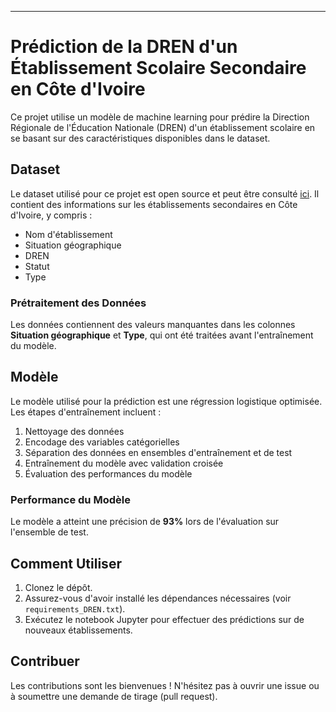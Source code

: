 ---

# Prédiction de la DREN d'un Établissement Scolaire Secondaire en Côte d'Ivoire

Ce projet utilise un modèle de machine learning pour prédire la Direction Régionale de l'Éducation Nationale (DREN) d'un établissement scolaire en se basant sur des caractéristiques disponibles dans le dataset.

## Dataset

Le dataset utilisé pour ce projet est open source et peut être consulté [ici](https://data.gouv.ci/datasets/liste-detablissements-scolaires-dabidjan-etab-ci). Il contient des informations sur les établissements secondaires en Côte d'Ivoire, y compris :

- Nom d'établissement
- Situation géographique
- DREN
- Statut
- Type

### Prétraitement des Données

Les données contiennent des valeurs manquantes dans les colonnes **Situation géographique** et **Type**, qui ont été traitées avant l'entraînement du modèle.

## Modèle

Le modèle utilisé pour la prédiction est une régression logistique optimisée. Les étapes d'entraînement incluent :

1. Nettoyage des données
2. Encodage des variables catégorielles
3. Séparation des données en ensembles d'entraînement et de test
4. Entraînement du modèle avec validation croisée
5. Évaluation des performances du modèle

### Performance du Modèle

Le modèle a atteint une précision de **93%** lors de l'évaluation sur l'ensemble de test.

## Comment Utiliser

1. Clonez le dépôt.
2. Assurez-vous d'avoir installé les dépendances nécessaires (voir `requirements_DREN.txt`).
3. Exécutez le notebook Jupyter pour effectuer des prédictions sur de nouveaux établissements.

## Contribuer

Les contributions sont les bienvenues ! N'hésitez pas à ouvrir une issue ou à soumettre une demande de tirage (pull request).
